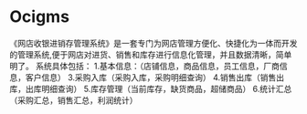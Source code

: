 # Ocigms
 《网店收银进销存管理系统》是一套专门为网店管理方便化、快捷化为一体而开发的管理系统,便于网店对进货、销售和库存进行信息化管理，并且数据清晰，简单明了。  系统具体包括：   1.基本信息：（店铺信息，商品信息，员工信息，厂商信息，客户信息）  3.采购入库（采购入库，采购明细查询）  4.销售出库（销售出库，出库明细查询）  5.库存管理（当前库存，缺货商品，超储商品）  6.统计汇总（采购汇总，销售汇总，利润统计）

